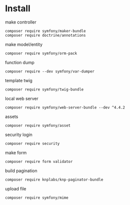 # Install
make controller
```
composer require symfony/maker-bundle
composer require doctrine/annotations
```
make model/entity
```
composer require symfony/orm-pack
```
function dump
```
composer require --dev symfony/var-dumper
```
template twig
```
composer require symfony/twig-bundle
```
local web server
```
composer require symfony/web-server-bundle --dev ^4.4.2
```
assets
```
composer require symfony/asset
```
security login
```
composer require security
```
make form
```
composer require form validator
```
build pagination
```
composer require knplabs/knp-paginator-bundle
```
upload file
```
composer require symfony/mime
```